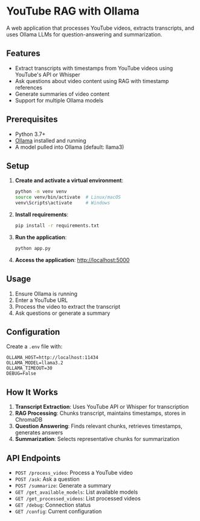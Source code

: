 # YouTube RAG with Ollama

A web application that processes YouTube videos, extracts transcripts, and uses Ollama LLMs for question-answering and summarization.

## Features

- Extract transcripts with timestamps from YouTube videos using YouTube's API or Whisper
- Ask questions about video content using RAG with timestamp references
- Generate summaries of video content
- Support for multiple Ollama models

## Prerequisites

- Python 3.7+
- [Ollama](https://ollama.ai/) installed and running
- A model pulled into Ollama (default: llama3)

## Setup

1. **Create and activate a virtual environment**:
   ```bash
   python -m venv venv
   source venv/bin/activate  # Linux/macOS
   venv\Scripts\activate     # Windows
   ```

2. **Install requirements**:
   ```bash
   pip install -r requirements.txt
   ```

3. **Run the application**:
   ```bash
   python app.py
   ```

4. **Access the application**: [http://localhost:5000](http://localhost:5000)

## Usage

1. Ensure Ollama is running
2. Enter a YouTube URL
3. Process the video to extract the transcript
4. Ask questions or generate a summary

## Configuration

Create a `.env` file with:
```
OLLAMA_HOST=http://localhost:11434
OLLAMA_MODEL=llama3.2
OLLAMA_TIMEOUT=30
DEBUG=False
```

## How It Works

1. **Transcript Extraction**: Uses YouTube API or Whisper for transcription
2. **RAG Processing**: Chunks transcript, maintains timestamps, stores in ChromaDB
3. **Question Answering**: Finds relevant chunks, retrieves timestamps, generates answers
4. **Summarization**: Selects representative chunks for summarization

## API Endpoints

- `POST /process_video`: Process a YouTube video
- `POST /ask`: Ask a question
- `POST /summarize`: Generate a summary
- `GET /get_available_models`: List available models
- `GET /get_processed_videos`: List processed videos
- `GET /debug`: Connection status
- `GET /config`: Current configuration
